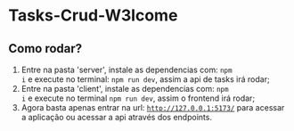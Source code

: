 # Tasks-Crud-W3lcome

## Como rodar?

1) Entre na pasta 'server', instale as dependencias com: <code>npm i</code> e execute no terminal: <code>npm run dev</code>, assim a api de tasks irá rodar;
2) Entre na pasta 'client', instale as dependencias com: <code>npm i</code> e execute no terminal <code>npm run dev</code>, assim o frontend irá rodar;
3) Agora basta apenas entrar na url: <code>http://127.0.0.1:5173/</code> para acessar a aplicação ou acessar a api através dos endpoints.
